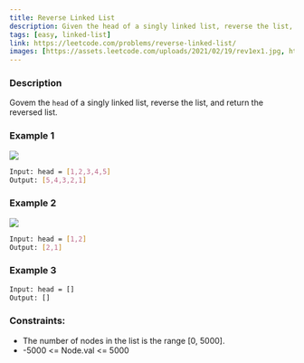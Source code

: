 ```yaml
---
title: Reverse Linked List
description: Given the head of a singly linked list, reverse the list, and return the reversed list.
tags: [easy, linked-list]
link: https://leetcode.com/problems/reverse-linked-list/
images: [https://assets.leetcode.com/uploads/2021/02/19/rev1ex1.jpg, https://assets.leetcode.com/uploads/2021/02/19/rev1ex2.jpg]
---
```


### Description

Govem the `head` of a singly linked list, reverse the list, and return the reversed list.

### Example 1

![](https://assets.leetcode.com/uploads/2021/02/19/rev1ex1.jpg)

```bash
Input: head = [1,2,3,4,5]
Output: [5,4,3,2,1]
```

### Example 2

![](https://assets.leetcode.com/uploads/2021/02/19/rev1ex2.jpg)

```bash
Input: head = [1,2]
Output: [2,1]
```

### Example 3

```bash
Input: head = []
Output: []
```


### Constraints:

- The number of nodes in the list is the range [0, 5000].
- -5000 <= Node.val <= 5000